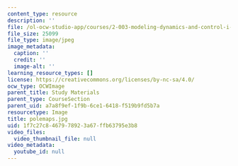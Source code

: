 ```yaml
---
content_type: resource
description: ''
file: /ol-ocw-studio-app/courses/2-003-modeling-dynamics-and-control-i-spring-2005/1f7c27c8467978923a67ffb63795e3b8_polemaps.jpg
file_size: 25099
file_type: image/jpeg
image_metadata:
  caption: ''
  credit: ''
  image-alt: ''
learning_resource_types: []
license: https://creativecommons.org/licenses/by-nc-sa/4.0/
ocw_type: OCWImage
parent_title: Study Materials
parent_type: CourseSection
parent_uid: a7a8f9ef-1f9b-6ce1-6418-f519b9fd5b7a
resourcetype: Image
title: polemaps.jpg
uid: 1f7c27c8-4679-7892-3a67-ffb63795e3b8
video_files:
  video_thumbnail_file: null
video_metadata:
  youtube_id: null
---
```

